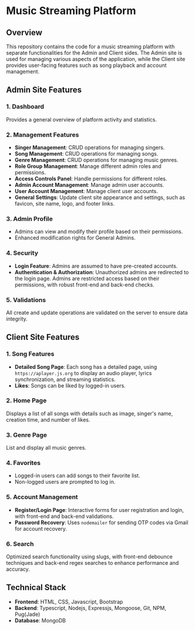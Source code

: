 # Music Streaming Platform

## Overview
This repository contains the code for a music streaming platform with separate functionalities for the Admin and Client sides. The Admin site is used for managing various aspects of the application, while the Client site provides user-facing features such as song playback and account management.

## Admin Site Features

### 1. Dashboard
Provides a general overview of platform activity and statistics.

### 2. Management Features
- **Singer Management**: CRUD operations for managing singers.
- **Song Management**: CRUD operations for managing songs.
- **Genre Management**: CRUD operations for managing music genres.
- **Role Group Management**: Manage different admin roles and permissions.
- **Access Controls Panel**: Handle permissions for different roles.
- **Admin Account Management**: Manage admin user accounts.
- **User Account Management**: Manage client user accounts.
- **General Settings**: Update client site appearance and settings, such as favicon, site name, logo, and footer links.

### 3. Admin Profile
- Admins can view and modify their profile based on their permissions.
- Enhanced modification rights for General Admins.

### 4. Security
- **Login Feature**: Admins are assumed to have pre-created accounts.
- **Authentication & Authorization**: Unauthorized admins are redirected to the login page. Admins are restricted access based on their permissions, with robust front-end and back-end checks.

### 5. Validations
All create and update operations are validated on the server to ensure data integrity.

## Client Site Features

### 1. Song Features
- **Detailed Song Page**: Each song has a detailed page, using `https://aplayer.js.org` to display an audio player, lyrics synchronization, and streaming statistics.
- **Likes**: Songs can be liked by logged-in users.

### 2. Home Page
Displays a list of all songs with details such as image, singer's name, creation time, and number of likes.

### 3. Genre Page
List and display all music genres.

### 4. Favorites
- Logged-in users can add songs to their favorite list.
- Non-logged users are prompted to log in.

### 5. Account Management
- **Register/Login Page**: Interactive forms for user registration and login, with front-end and back-end validations.
- **Password Recovery**: Uses `nodemailer` for sending OTP codes via Gmail for account recovery.

### 6. Search
Optimized search functionality using slugs, with front-end debounce techniques and back-end regex searches to enhance performance and accuracy.

## Technical Stack
- **Frontend**: HTML, CSS, Javascript, Bootstrap
- **Backend**: Typescript, Nodejs, Expressjs, Mongoose, Git, NPM, Pug(Jade)
- **Database**: MongoDB



